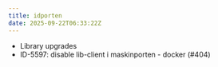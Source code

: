 ```yaml
---
title: idporten
date: 2025-09-22T06:33:22Z
---
```

- Library upgrades
- ID-5597: disable lib-client i maskinporten - docker (#404)

